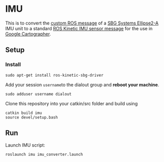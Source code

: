 # IMU 

This is to convert the [custom ROS message](http://docs.ros.org/api/sbg_driver/html/msg/SbgImuData.html) of a [SBG Systems Ellipse2-A](https://www.sbg-systems.com/products/ellipse-2-series/) IMU unit to a standard [ROS Kinetic IMU sensor message](http://docs.ros.org/kinetic/api/sensor_msgs/html/msg/Imu.html) for the use in [Google Cartographer](https://github.com/Roboy/cartographer_ros/tree/roboy).

## Setup
### Install
```
sudo apt-get install ros-kinetic-sbg-driver
```
Add your session `username`to the dialout group and **reboot your machine**.
```
sudo adduser username dialout
```
Clone this repository into your catkin/src folder and build using
```
catkin build imu
source devel/setup.bash
```

## Run
Launch IMU script:
```
roslaunch imu imu_converter.launch
```


